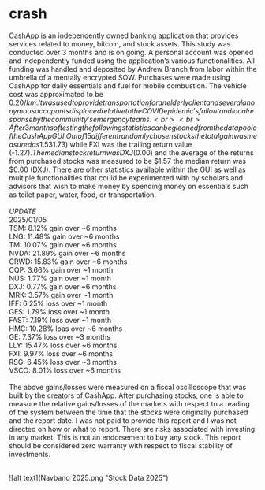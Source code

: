 # crash

CashApp is an independently owned banking application that provides services related to money, bitcoin, and stock assets. This study was conducted over 3 months and is on going. A personal account was opened and independently funded using the application’s various functionalities. All funding was handled and deposited by Andrew Branch from labor within the umbrella of a mentally encrypted SOW. Purchases were made using CashApp for daily essentials and fuel for mobile combustion. The vehicle cost was approximated to be $0.20/km. It was used to provide transportation for an elderly client and several anonymous occupants displaced relative to the COVID epidemic’s fallout and local response by the community’s emergency teams. <br>
<br>
After 3 months of testing the following statistics can be gleaned from the data pool of the CashApp GUI. Out of 15 different randomly chosen stocks the total gain was measured as 1.53%. TSM had the leading returns ($1.73) while FXI was the trailing return value (-$1.27). The median stock return was DXJ ($0.00) and the average of the returns from purchased stocks was measured to be $1.57 the median return was $0.00 (DXJ). There are other statistics available within the GUI as well as multiple functionalities that could be experimented with by scholars and advisors that wish to make money by spending money on essentials such as toilet paper, water, food, or transportation. <br>
<br>
*UPDATE*<br>
2025/01/05<br>
TSM: 8.12% gain over ~6 months<br>
LNG: 11.48% gain over ~6 months<br>
TM: 10.07% gain over ~6 months<br>
NVDA: 21.89% gain over ~6 months<br>
CRWD: 15.83% gain over ~6 months<br>
CQP: 3.66% gain over ~1 month<br>
NUS: 1.77% gain over ~1 month<br>
DXJ: 0.77% gain over ~6 months<br>
MRK: 3.57% gain over ~1 month<br>
IFF: 6.25% loss over ~1 month<br>
GES: 1.79% loss over ~1 month<br>
FAST: 7.19% loss over ~1 month<br>
HMC: 10.28% loas over ~6 months<br>
GE: 7.37% loss over ~3 months<br>
LLY: 15.47% loss over ~6 months<br>
FXI: 9.97% loss over ~6 months<br>
RSG: 6.45% loss over ~3 months<br>
VSCO: 8.01% loss over ~6 months<br>
<br>
The above gains/losses were measured on a fiscal oscilloscope that was built by the creators of CashApp. After purchasing stocks, one is able to measure the relative gains/losses of the markets with respect to a reading of the system between the time that the stocks were originally purchased and the report date. I was not paid to provide this report and I was not directed on how or what to report. There are risks associated with investing in any market. This is not an endorsement to buy any stock. This report should be considered zero warranty with respect to fiscal stability of investments.

<br>
![alt text](Navbanq 2025.png "Stock Data 2025")
